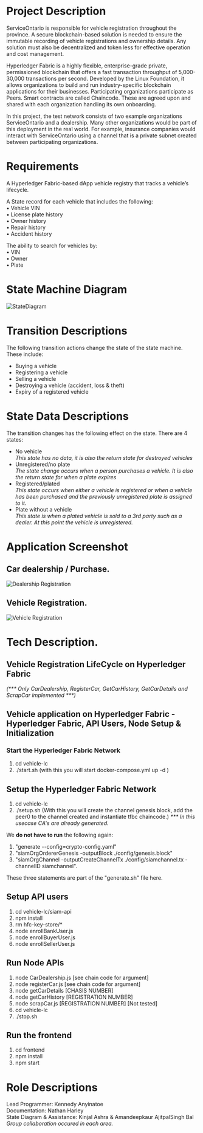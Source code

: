 # Project Description

ServiceOntario is responsible for vehicle registration throughout the province. A secure blockchain-based solution is needed to ensure the immutable recording of vehicle registrations and ownership details. Any solution must also be decentralized and token less for effective operation and cost management.

Hyperledger Fabric is a highly flexible, enterprise-grade private, permissioned blockchain that offers a fast transaction throughput of 5,000-30,000 transactions per second. Developed by the Linux Foundation, it allows organizations to build and run industry-specific blockchain applications for their businesses. Participating organizations participate as Peers. Smart contracts are called Chaincode. These are agreed upon and shared with each organization handling its own onboarding.

In this project, the test network consists of two example organizations ServiceOntario and a dealership. Many other organizations would be part of this deployment in the real world. For example, insurance companies would interact with ServiceOntario using a channel that is a private subnet created between participating organizations.

# Requirements

A Hyperledger Fabric-based dApp vehicle registry that tracks a vehicle’s lifecycle.

A State record for each vehicle that includes the following:  
• Vehicle VIN  
• License plate history  
• Owner history  
• Repair history  
• Accident history

The ability to search for vehicles by:  
• VIN  
• Owner  
• Plate

# State Machine Diagram

![StateDiagram](https://user-images.githubusercontent.com/99918492/175080590-e87c34fa-a544-43ce-a5d2-80396ca2c1d2.png)

# Transition Descriptions

The following transition actions change the state of the state machine. These include:

- Buying a vehicle
- Registering a vehicle
- Selling a vehicle
- Destroying a vehicle (accident, loss & theft)
- Expiry of a registered vehicle

# State Data Descriptions

The transition changes has the following effect on the state. There are 4 states:

- No vehicle  
  _This state has no data, it is also the return state for destroyed vehicles_
- Unregistered/no plate  
  _The state change occurs when a person purchases a vehicle. It is also the return state for when a plate expires_
- Registered/plated  
  _This state occurs when either a vehicle is registered or when a vehicle has been purchased and the previously unregistered plate is assigned to it._
- Plate without a vehicle  
  _This state is when a plated vehicle is sold to a 3rd party such as a dealer. At this point the vehicle is unregistered._

# Application Screenshot

## Car dealership / Purchase.

![Dealership Registration](./frontend/images/dealership-form.png)

## Vehicle Registration.

![Vehicle Registration](./frontend/images/vehicle-registration-form.png)

# Tech Description.

## Vehicle Registration LifeCycle on Hyperledger Fabric

_(*** Only CarDealership, RegisterCar, GetCarHistory, GetCarDetails and ScrapCar implemented ***)_

## Vehicle application on Hyperledger Fabric - Hyperledger Fabric, API Users, Node Setup & Initialization

### Start the Hyperledger Fabric Network

1. cd vehicle-lc
2. ./start.sh (with this you will start docker-compose.yml up -d )

## Setup the Hyperledger Fabric Network

1. cd vehicle-lc
2. ./setup.sh (With this you will create the channel genesis block, add the peer0 to the channel created and instantiate tfbc chaincode.)
   _\*\*\* In this usecase CA's are already generated._

We **do not have to run** the following again:

1. "generate --config=crypto-config.yaml"
2. "siamOrgOrdererGenesis -outputBlock ./config/genesis.block"
3. "siamOrgChannel -outputCreateChannelTx ./config/siamchannel.tx -channelID siamchannel".

These three statements are part of the "generate.sh" file here.

## Setup API users

1. cd vehicle-lc/siam-api
2. npm install
3. rm hfc-key-store/\*
4. node enrollBankUser.js
5. node enrollBuyerUser.js
6. node enrollSellerUser.js

## Run Node APIs

1. node CarDealership.js [see chain code for argument]
2. node registerCar.js [see chain code for argument]
3. node getCarDetails [CHASIS NUMBER]
4. node getCarHistory [REGISTRATION NUMBER]
5. node scrapCar.js [REGISTRATION NUMBER] [Not tested]
6. cd vehicle-lc
7. ./stop.sh

## Run the frontend

1. cd frontend
2. npm install
3. npm start

# Role Descriptions

Lead Programmer: Kennedy Anyinatoe  
Documentation: Nathan Harley  
State Diagram & Assistance: Kinjal Ashra & Amandeepkaur AjitpalSingh Bal  
_Group collaboration occured in each area._
